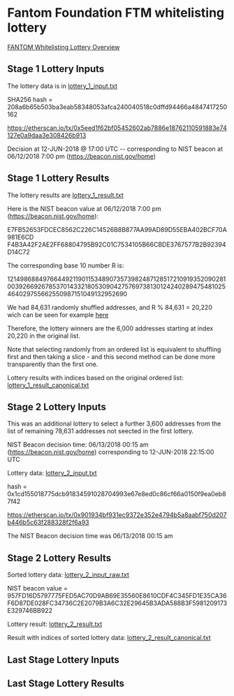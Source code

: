 # Fantom Foundation FTM whitelisting lottery

[FANTOM Whitelisting Lottery Overview](https://medium.com/fantomfoundation/fantom-whitelisting-lottery-overview-363c4275c677)

## Stage 1 Lottery Inputs

The lottery data is in [lottery_1_input.txt](https://github.com/Fantom-foundation/tokensale/blob/master/lottery/lottery_1_input.txt)

SHA256 hash = 208a6b65b503ba3eab58348053afca240040518c0dffd94466a4847417250162

https://etherscan.io/tx/0x5eed1f62bf05452602ab7886e18762110591883e74127e0a9daa3e308426b913

Decision at 12-JUN-2018 @ 17:00 UTC -- corresponding to NIST beacon at 06/12/2018 7:00 pm (https://beacon.nist.gov/home)

## Stage 1 Lottery Results

The lottery results are [lottery_1_result.txt](https://github.com/Fantom-foundation/tokensale/blob/master/lottery/lottery_1_result.txt)

Here is the NIST beacon value at 06/12/2018 7:00 pm (https://beacon.nist.gov/home):

E7FB52653FDCEC8562C226C14526B8B877AA99AD89D55EBA402BCF70A981E6CD
F4B3A42F2AE2FF68804795B92C01C7534105B66CBDE3767577B2B92394D14C72

The corresponding base 10 number R is:

12149868849766449211901153489073573982487128517210919352090281003926692678537014332180530904275769738130124240289475481025464029755662550987151049132952690

We had 84,631 randomly shuffled addresses, and R % 84,631 = 20,220 wich can be seen for example [here](http://www.calculator.net/big-number-calculator.html?cx=12149868849766449211901153489073573982487128517210919352090281003926692678537014332180530904275769738130124240289475481025464029755662550987151049132952690&cy=84631&cp=20&co=mod)

Therefore, the lottery winners are the 6,000 addresses starting at index 20,220 in the original list.

Note that selecting randomly from an ordered list is equivalent to shuffling first and then taking a slice - and this second method can be done more transparently than the first one.

Lottery results with indices based on the original ordered list: [lottery_1_result_canonical.txt](https://github.com/Fantom-foundation/tokensale/blob/master/lottery/lottery_1_result_canonical.txt)

## Stage 2 Lottery Inputs

This was an additional lottery to select a further 3,600 addresses from the list of remaining 78,631 addresses not seected in the first lottery.

NIST Beacon decision time: 06/13/2018 00:15 am (https://beacon.nist.gov/home)
corresponding to 12-JUN-2018 22:15:00 UTC

Lottery data: [lottery_2_input.txt](https://github.com/Fantom-foundation/tokensale/blob/master/lottery/lottery_2_input.txt)

hash = 0x1cd155018775dcb91834591028704993e67e8ed0c86cf66a0150f9ea0eb87f42

https://etherscan.io/tx/0x901934bf931ec9372e352e4794b5a8aabf750d207b446b5c63f288328f2f6a93

The NIST Beacon decision time was 06/13/2018 00:15 am

## Stage 2 Lottery Results

Sorted lottery data: [lottery_2_input_raw.txt](https://github.com/Fantom-foundation/tokensale/blob/master/lottery/lottery_2_input_raw.txt)

NIST beacon value = 957FD16D5797775FED5AC70D9AB69E35560E8610CDF4C345FD1E35CA36F6D87DE028FC34736C2E2079B3A6C32E29645B3ADA588B3F5981209173E329746BB922

Lottery result: [lottery_2_result.txt](https://github.com/Fantom-foundation/tokensale/blob/master/lottery/lottery_2_result.txt)

Result with indices of sorted lottery data: [lottery_2_result_canonical.txt](https://github.com/Fantom-foundation/tokensale/blob/master/lottery/lottery_2_result_canonical.txt)

## Last Stage Lottery Inputs

## Last Stage Lottery Results